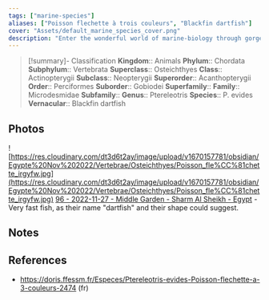 ```yaml
---
tags: ["marine-species"]
aliases: ["Poisson flechette à trois couleurs", "Blackfin dartfish"]
cover: "Assets/default_marine_species_cover.png"
description: "Enter the wonderful world of marine-biology through gorgeous underwater pictures of marine animals. Gobiiformes is an order of cute little fish with a fused pelvic fin and big round eyes."
---
```

> [!summary]- Classification
**Kingdom**:: Animals
**Phylum**:: Chordata
**Subphylum**:: Vertebrata
**Superclass**:: Osteichthyes
**Class**:: Actinopterygii
**Subclass**:: Neopterygii 
**Superorder**:: Acanthopterygii
**Order**:: Perciformes
**Suborder**:: Gobiodei
**Superfamily**::
**Family**:: Microdesmidae
**Subfamily**::
**Genus**::  Ptereleotris
**Species**:: P. evides
**Vernacular**:: Blackfin dartfish

## Photos
![https://res.cloudinary.com/dt3d6t2ay/image/upload/v1670157781/obsidian/Egypte%20Nov%202022/Vertebrae/Osteichthyes/Poisson_fle%CC%81chette_irgyfw.jpg](https://res.cloudinary.com/dt3d6t2ay/image/upload/v1670157781/obsidian/Egypte%20Nov%202022/Vertebrae/Osteichthyes/Poisson_fle%CC%81chette_irgyfw.jpg)
[96 - 2022-11-27 - Middle Garden - Sharm Al Sheikh - Egypt](96%20-%202022-11-27%20-%20Middle%20Garden%20-%20Sharm%20Al%20Sheikh%20-%20Egypt.md) - Very fast fish, as their name "dartfish" and their shape could suggest. 

## Notes

## References
- https://doris.ffessm.fr/Especes/Ptereleotris-evides-Poisson-flechette-a-3-couleurs-2474 (fr)